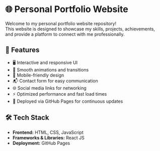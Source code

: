 # 🌐 Personal Portfolio Website

Welcome to my personal portfolio website repository!  
This website is designed to showcase my skills, projects, achievements, and provide a platform to connect with me professionally.

## 🚀 Features

- 🖥️ Interactive and responsive UI
- 🎨 Smooth animations and transitions
- 📱 Mobile-friendly design
- 📬 Contact form for easy communication
- 🌐 Social media links for networking
- ⚡ Optimized performance and fast load times
- 🔄 Deployed via GitHub Pages for continuous updates

## 🛠️ Tech Stack

- **Frontend:** HTML, CSS, JavaScript  
- **Frameworks & Libraries:** React JS
- **Deployment:** GitHub Pages



